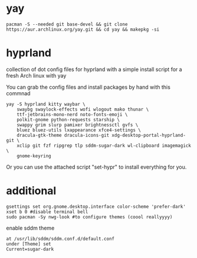 # yay
```
pacman -S --needed git base-devel && git clone https://aur.archlinux.org/yay.git && cd yay && makepkg -si
```
# hyprland
collection of dot config files for hyprland with a simple install script for a fresh Arch linux with yay

You can grab the config files and install packages by hand with this commnad
```
yay -S hyprland kitty waybar \
    swaybg swaylock-effects wofi wlogout mako thunar \
    ttf-jetbrains-mono-nerd noto-fonts-emoji \
    polkit-gnome python-requests starship \
    swappy grim slurp pamixer brightnessctl gvfs \
    bluez bluez-utils lxappearance xfce4-settings \
    dracula-gtk-theme dracula-icons-git xdg-desktop-portal-hyprland-git \
    xclip git fzf ripgrep tlp sddm-sugar-dark wl-clipboard imagemagick \
    gnome-keyring
```

Or you can use the attached script "set-hypr" to install everything for you.

# additional
```
gsettings set org.gnome.desktop.interface color-scheme 'prefer-dark'
xset b 0 #disable terminal bell
sudo pacman -Sy nwg-look #to configure themes (coool reallyyyy)
```
enable sddm theme
```
at /usr/lib/sddm/sddm.conf.d/default.conf
under [Theme] set
Current=sugar-dark
